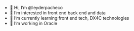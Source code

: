 - 👋 Hi, I’m @leyderpacheco
- 👀 I’m interested in front end back end and data
- 🌱 I’m currently learning front end tech, DX4C technologies
- 💞️ I’m working in Oracle

<!---
leyderpacheco/leyderpacheco is a ✨ special ✨ repository because its `README.md` (this file) appears on your GitHub profile.
You can click the Preview link to take a look at your changes.
--->
